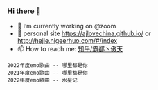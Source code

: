 ### Hi there 👋

- 🔭 I’m currently working on @zoom
- 💬 personal site https://ajlovechina.github.io/  or http://hejie.nigeerhuo.com/#/index
- 📫 How to reach me: [知乎/霸都丶傲天](https://www.zhihu.com/people/AJLoveChina)


```text 
2022年度emo歌曲 -- 哪里都是你
2021年度emo歌曲 -- 哪里都是你
2022年度emo歌曲 -- 水星记
```
